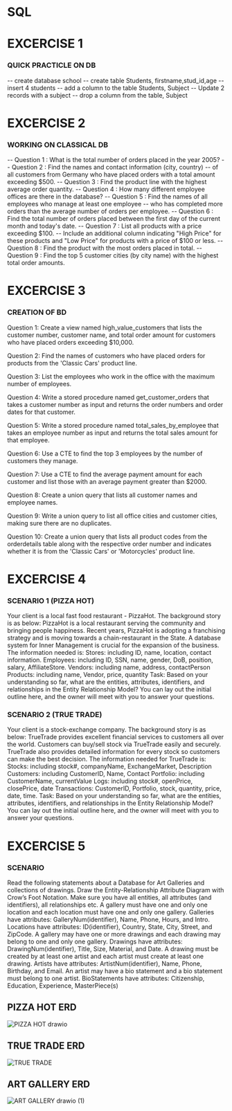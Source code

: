 # SQL

# EXCERCISE 1

### QUICK PRACTICLE ON DB
-- create database school
-- create table Students, firstname,stud_id,age
-- insert 4 students
-- add a column to the table Students, Subject
-- Update 2 records with a subject
-- drop a column from the table, Subject

# EXCERCISE 2
### WORKING ON CLASSICAL DB
-- Question 1 : What is the total number of orders placed in the year 2005?
-- Question 2 : Find the names and contact information (city, country)
-- of all customers from Germany who have placed orders with a total amount exceeding $500.
-- Question 3 : Find the product line with the highest average order quantity.
-- Question 4 : How many different employee offices are there in the database?
-- Question 5 : Find the names of all employees who manage at least one employee
-- who has completed more orders than the average number of orders per employee.
-- Question 6 : Find the total number of orders placed between the first day of the current month and today's date.
-- Question 7 : List all products with a price exceeding $100.
-- Include an additional column indicating "High Price" for these products and "Low Price" for products with a price of $100 or less.
-- Question 8 : Find the product with the most orders placed in total.
-- Question 9 : Find the top 5 customer cities (by city name) with the highest total order amounts.

# EXCERCISE 3
### CREATION OF BD
Question 1: Create a view named high_value_customers that lists the customer number, customer name, and total order amount for customers who have placed orders exceeding $10,000.

Question 2: Find the names of customers who have placed orders for products from the 'Classic Cars' product line.

Question 3: List the employees who work in the office with the maximum number of employees.

Question 4: Write a stored procedure named get_customer_orders that takes a customer number as input and returns the order numbers and order dates for that customer.

Question 5: Write a stored procedure named total_sales_by_employee that takes an employee number as input and returns the total sales amount for that employee.

Question 6: Use a CTE to find the top 3 employees by the number of customers they manage.

Question 7: Use a CTE to find the average payment amount for each customer and list those with an average payment greater than $2000.

Question 8: Create a union query that lists all customer names and employee names.

Question 9: Write a union query to list all office cities and customer cities, making sure there are no duplicates.

Question 10: Create a union query that lists all product codes from the orderdetails table along with the respective order number and indicates whether it is from the 'Classic Cars' or 'Motorcycles' product line.

# EXCERCISE 4
### SCENARIO 1 (PIZZA HOT)
Your client is a local fast food restaurant - PizzaHot. The background story is as below:
PizzaHot is a local restaurant serving the community and bringing people happiness. Recent years, PizzaHot is adopting a franchising strategy and is moving towards a chain-restaurant in the State. A database system for Inner Management is crucial for the expansion of the business.
The information needed is:
Stores: including ID, name, location, contact information.
Employees: including ID, SSN, name, gender, DoB, position, salary, AffiliateStore.
Vendors: including name, address, contactPerson
Products: including name, Vendor, price, quantity
Task:
Based on your understanding so far, what are the entities, attributes, identifiers, and relationships in the Entity Relationship Model? You can lay out the initial outline here, and the owner will meet with you to answer your questions.

### SCENARIO 2 (TRUE TRADE)
Your client is a stock-exchange company. The background story is as below:
TrueTrade provides excellent financial services to customers all over the world. Customers can buy/sell stock via TrueTrade easily and securely. TrueTrade also provides detailed information for every stock so customers can make the best decision.
The information needed for TrueTrade is:
Stocks: including stock#, companyName, ExchangeMarket, Description
Customers: including CustomerID, Name, Contact
Portfolio: including CustomerName, currentValue
Logs: including stock#, openPrice, closePrice, date
Transactions: CustomerID, Portfolio, stock, quantity, price, date, time.
Task:
Based on your understanding so far, what are the entities, attributes, identifiers, and relationships in the Entity Relationship Model? You can lay out the initial outline here, and the owner will meet with you to answer your questions.

# EXCERCISE 5
### SCENARIO
Read the following statements about a Database for Art Galleries and collections of drawings. Draw the Entity-Relationship Attribute Diagram with Crow’s Foot Notation. Make sure you have all entities, all attributes (and identifiers), all relationships etc.
A gallery must have one and only one location and each location must have one and only one gallery.
Galleries have attributes: GalleryNum(identifier), Name, Phone, Hours, and Intro.
Locations have attributes: ID(identifier), Country, State, City, Street, and ZipCode.
A gallery may have one or more drawings and each drawing may belong to one and only one gallery.
Drawings have attributes: DrawingNum(identifier), Title, Size, Material, and Date.
A drawing must be created by at least one artist and each artist must create at least one drawing.
Artists have attributes: ArtistNum(identifier), Name, Phone, Birthday, and Email.
An artist may have a bio statement and a bio statement must belong to one artist.
BioStatements have attributes: Citizenship, Education, Experience, MasterPiece(s)


## PIZZA HOT ERD

![PIZZA HOT drawio](https://github.com/Liliantama/SQL/assets/171235266/b1bf1135-a608-4949-9bfe-74d2be7cadd7)

## TRUE TRADE ERD

![TRUE TRADE](https://github.com/Liliantama/SQL/assets/171235266/759c0843-61f1-4916-bc38-ddcf6b99fd30)

## ART GALLERY ERD


![ART GALLERY drawio (1)](https://github.com/Liliantama/SQL/assets/171235266/bb2a22db-c66e-467f-877f-5a45242c1311)









